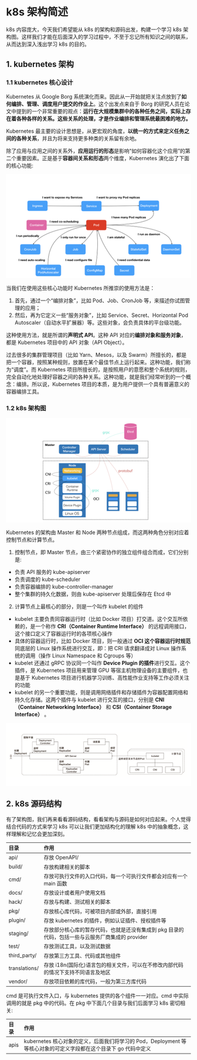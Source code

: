 # k8s 架构简述

k8s 内容庞大，今天我们希望能从 k8s 的架构和源码出发，构建一个学习 k8s 架构图。这样我们才能在后面深入的学习过程中，不至于忘记所有知识之间的联系，从而达到深入浅出学习 k8s 的目的。


## 1. kubernetes 架构
### 1.1 kubernetes 核心设计
Kubernetes 从 Google Borg 系统演化而来。因此从一开始就把关注点放到了**如何编排、管理、调度用户提交的作业上**。这个出发点来自于 Borg 的研究人员在论文中提到的一个非常重要的观点：**运行在大规模集群中的各种任务之间，实际上存在着各种各样的关系。这些关系的处理，才是作业编排和管理系统最困难的地方。**

Kubernetes 最主要的设计思想是，从更宏观的角度，**以统一的方式来定义任务之间的各种关系**，并且为将来支持更多种类的关系留有余地。

除了应用与应用之间的关系外，**应用运行的形态**是影响“如何容器化这个应用”的第二个重要因素。正是基于**容器间关系和形态**两个维度，Kubernetes 演化出了下面的核心功能:

![k8s 核心功能](/images/k8s/k8s_use/k8s_function.webp)

当我们在使用这些核心功能时 Kubernetes 所推崇的使用方法是：
1. 首先，通过一个“编排对象”，比如 Pod、Job、CronJob 等，来描述你试图管理的应用；
2. 然后，再为它定义一些“服务对象”，比如 Service、Secret、Horizontal Pod Autoscaler（自动水平扩展器）等。这些对象，会负责具体的平台级功能。

这种使用方法，就是所谓的**声明式 API**。这种 API 对应的**编排对象和服务对象**，都是 Kubernetes 项目中的 API 对象（API Object）。

过去很多的集群管理项目（比如 Yarn、Mesos，以及 Swarm）所擅长的，都是把一个容器，按照某种规则，放置在某个最佳节点上运行起来。这种功能，我们称为“调度”。而 Kubernetes 项目所擅长的，是按照用户的意愿和整个系统的规则，完全自动化地处理好容器之间的各种关系。这种功能，就是我们经常听到的一个概念：编排。所以说，Kubernetes 项目的本质，是为用户提供一个具有普遍意义的容器编排工具。

### 1.2 k8s 架构图
![k8s 架构](/images/k8s/k8s_use/k8s_architecture.webp)

Kubernetes 的架构由 Master 和 Node 两种节点组成，而这两种角色分别对应着控制节点和计算节点。
1. 控制节点，即 Master 节点，由三个紧密协作的独立组件组合而成，它们分别是:
  - 负责 API 服务的 kube-apiserver
  - 负责调度的 kube-scheduler
  - 负责容器编排的 kube-controller-manager
  - 整个集群的持久化数据，则由 kube-apiserver 处理后保存在 Etcd 中
2. 计算节点上最核心的部分，则是一个叫作 kubelet 的组件
  - kubelet 主要负责同容器运行时（比如 Docker 项目）打交道。这个交互所依赖的，是一个称作 **CRI（Container Runtime Interface）** 的远程调用接口，这个接口定义了容器运行时的各项核心操作
  - 具体的容器运行时，比如 Docker 项目，则一般通过 **OCI 这个容器运行时规范**同底层的 Linux 操作系统进行交互，即：把 CRI 请求翻译成对 Linux 操作系统的调用（操作 Linux Namespace 和 Cgroups 等）
  - kubelet 还通过 gRPC 协议同一个叫作 **Device Plugin 的插件**进行交互。这个插件，是 Kubernetes 项目用来管理 GPU 等宿主机物理设备的主要组件，也是基于 Kubernetes 项目进行机器学习训练、高性能作业支持等工作必须关注的功能
  - kubelet 的另一个重要功能，则是调用网络插件和存储插件为容器配置网络和持久化存储。这两个插件与 kubelet 进行交互的接口，分别是 **CNI（Container Networking Interface）** 和 **CSI（Container Storage Interface）** 。

![Deployment 创建流程](/images/k8s/k8s_use/control_plane_workflow.png)

## 2. k8s 源码结构
有了架构图，我们再来看看源码结构，看看架构与源码是如何对应起来。个人觉得结合代码的方式来学习 k8s 可以让我们更加结构化的理解 k8s 中的抽象概念，这样理解和记忆会更加深刻。

|目录 |作用|
|:---|:---|
|api/ |	存放 OpenAPI/ |Swagger 的 spec 文件，包括 JSON、Protocol 的定义等|
|build/ |	存放构建相关的脚本|
|cmd/ |	存放可执行文件的入口代码，每一个可执行文件都会对应有一个 main 函数|
|docs/ |	存放设计或者用户使用文档|
|hack/ |	存放与构建、测试相关的脚本|
|pkg/ |	存放核心库代码，可被项目内部或外部，直接引用|
|plugin/ |	存放 kubernetes 的插件，例如认证插件、授权插件等|
|staging/ |	存放部分核心库的暂存代码，也就是还没有集成到 pkg 目录的代码，包括一些与云服务厂商集成的 provider|
|test/ |	存放测试工具，以及测试数据|
|third_party/ |	存放第三方工具、代码或其他组件|
|translations/ |	存放 i18n(国际化)语言包的相关文件，可以在不修改内部代码的情况下支持不同语言及地区|
|vendor/ |	存放项目依赖的库代码，一般为第三方库代码|

cmd 是可执行文件入口，与 kubernetes 提供的各个组件一一对应。cmd 中实际调用的就是 pkg 中的代码。在 pkg 中下面几个目录与我们后面学习 k8s 密切相关:

|目录|作用|
|:---|:---|
|apis|kubernetes 核心对象的定义，后面我们将学习的 Pod，Deployment 等等核心对象的可定义字段都在这个目录下 go 代码中定义|


